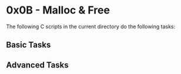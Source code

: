 # 0x0B - Malloc & Free

The following C scripts in the current directory do the following tasks:

## Basic Tasks

## Advanced Tasks